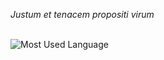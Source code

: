 

*Justum et tenacem propositi virum*




<br />





<img align="left" alt="Most Used Language" src="https://github-readme-stats.vercel.app/api/top-langs/?username=BrunBrand&layout=default&icon_color=2d77dc&title_color=2d77dc&text_color=ffffff&bg_color=0d1117">
